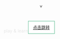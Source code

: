 
<style>
  @import url('https://fonts.googleapis.com/css2?family=Luckiest+Guy&display=swap');
</style>

<div style="textAlign: center;display: flex; flexDirection: column; justifyContent: center;alignItems: center">
  <div style="padding: 40px 0; color: #e6e6e6;fontSize: 102px;fontFamily: 'Luckiest Guy'; letterSpacing: 5px; fontWeight: 300;textShadow: 1px -1px #fff, -1px 1px #999, -5px 5px 5px #808080;">
    play & learn
  </div>
  <div>
    <img src="http://43.139.113.7:81/img/logo.0f2b48d4.png" alt="" />
  </div>
  <div style="marginTop: 25px;">
    <div style="transform: rotate(90deg)">></div>
    <button style="padding: 10px 0px; background: #fff; border: 1px solid #3eaf7c;">
      <a style="padding: 10px 15px;" href="/article/cssjs/js.html">点击跳转</a>
    </button>
  </div>
</div>